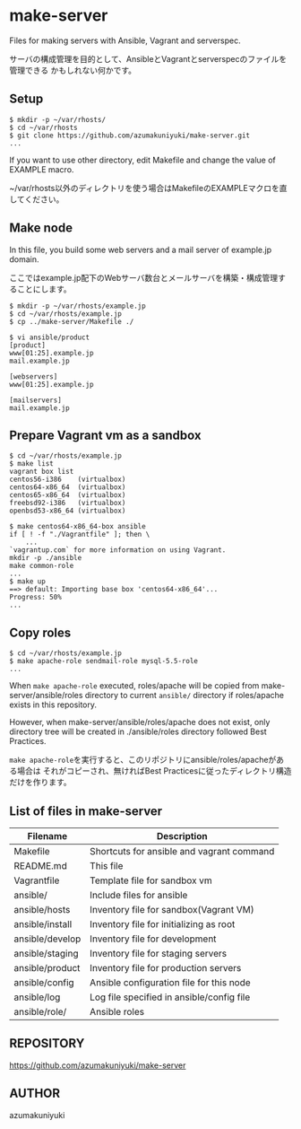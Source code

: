 make-server
===========
Files for making servers with Ansible, Vagrant and serverspec.

サーバの構成管理を目的として、AnsibleとVagrantとserverspecのファイルを管理できる
かもしれない何かです。

## Setup

    $ mkdir -p ~/var/rhosts/
    $ cd ~/var/rhosts
    $ git clone https://github.com/azumakuniyuki/make-server.git
    ...

If you want to use other directory, edit Makefile and change the value of EXAMPLE
macro.

~/var/rhosts以外のディレクトリを使う場合はMakefileのEXAMPLEマクロを直してください。

## Make node
In this file, you build some web servers and a mail server of example.jp domain.

ここではexample.jp配下のWebサーバ数台とメールサーバを構築・構成管理することにします。

    $ mkdir -p ~/var/rhosts/example.jp
    $ cd ~/var/rhosts/example.jp
    $ cp ../make-server/Makefile ./

    $ vi ansible/product
    [product]
    www[01:25].example.jp
    mail.example.jp

    [webservers]
    www[01:25].example.jp

    [mailservers]
    mail.example.jp

## Prepare Vagrant vm as a sandbox

    $ cd ~/var/rhosts/example.jp
    $ make list
    vagrant box list
    centos56-i386    (virtualbox)
    centos64-x86_64  (virtualbox)
    centos65-x86_64  (virtualbox)
    freebsd92-i386   (virtualbox)
    openbsd53-x86_64 (virtualbox)

    $ make centos64-x86_64-box ansible
    if [ ! -f "./Vagrantfile" ]; then \
        ...
    `vagrantup.com` for more information on using Vagrant.
    mkdir -p ./ansible
    make common-role
    ...
    $ make up
    ==> default: Importing base box 'centos64-x86_64'...
    Progress: 50%
    ...

## Copy roles

    $ cd ~/var/rhosts/example.jp
    $ make apache-role sendmail-role mysql-5.5-role
    ...

When `make apache-role` executed, roles/apache will be copied from
make-server/ansible/roles directory to current `ansible/` directory if 
roles/apache exists in this repository. 

However, when make-server/ansible/roles/apache does not exist, only directory
tree will be created in ./ansible/roles directory followed Best Practices.

`make apache-role`を実行すると、このリポジトリにansible/roles/apacheがある場合は
それがコピーされ、無ければBest Practicesに従ったディレクトリ構造だけを作ります。

## List of files in make-server

|   Filename        |   Description                             |
|-------------------|-------------------------------------------|
| Makefile          | Shortcuts for ansible and vagrant command |
| README.md         | This file                                 |
| Vagrantfile       | Template file for sandbox vm              |
| ansible/          | Include files for ansible                 |
| ansible/hosts     | Inventory file for sandbox(Vagrant VM)    |
| ansible/install   | Inventory file for initializing as root   |
| ansible/develop   | Inventory file for development            |
| ansible/staging   | Inventory file for staging servers        |
| ansible/product   | Inventory file for production servers     |
| ansible/config    | Ansible configuration file for this node  |
| ansible/log       | Log file specified in ansible/config file |
| ansible/role/     | Ansible roles                             |

REPOSITORY
----------
https://github.com/azumakuniyuki/make-server

AUTHOR
------
azumakuniyuki


